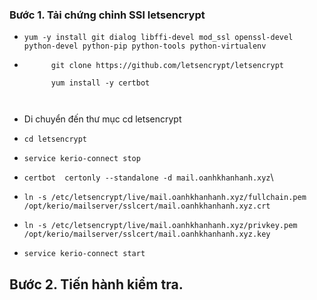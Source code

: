 ### Bước 1. Tải chứng chỉnh SSl letsencrypt
- `yum -y install git dialog libffi-devel mod_ssl openssl-devel python-devel python-pip python-tools python-virtualenv
`
- ```
        git clone https://github.com/letsencrypt/letsencrypt

        yum install -y certbot



- Di chuyển đến thư mục cd letsencrypt
- `cd letsencrypt`
- `service kerio-connect stop`

- `certbot  certonly --standalone -d mail.oanhkhanhanh.xyz`\

- `ln -s /etc/letsencrypt/live/mail.oanhkhanhanh.xyz/fullchain.pem /opt/kerio/mailserver/sslcert/mail.oanhkhanhanh.xyz.crt`

- `ln -s /etc/letsencrypt/live/mail.oanhkhanhanh.xyz/privkey.pem /opt/kerio/mailserver/sslcert/mail.oanhkhanhanh.xyz.key`

- `service kerio-connect start`

## Bước 2. Tiến hành kiểm tra.

